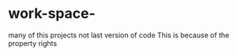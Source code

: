 # work-space-
many of this projects not last version of code This is because of the property rights
